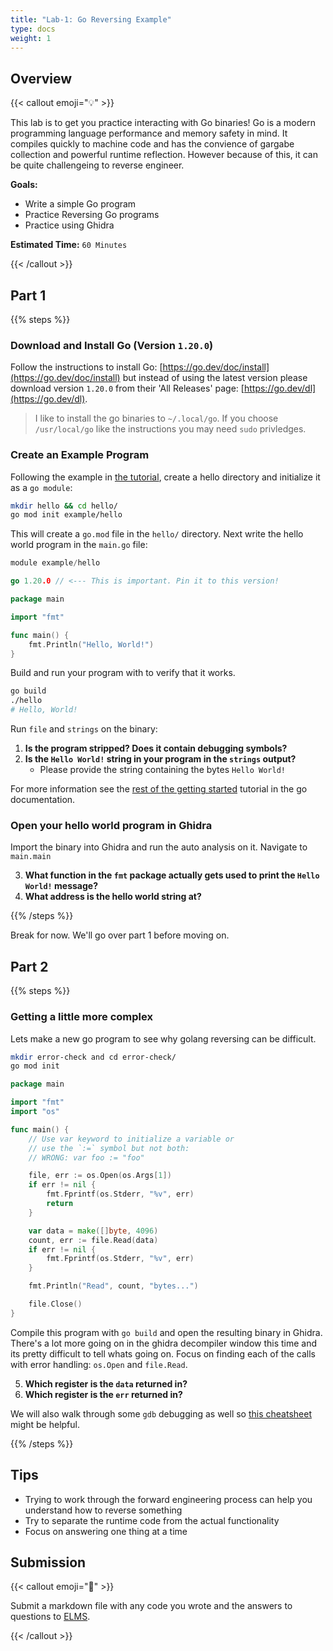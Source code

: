 ```yaml
---
title: "Lab-1: Go Reversing Example"
type: docs
weight: 1
---
```


## Overview

{{< callout emoji="💡" >}}

This lab is to get you practice interacting with Go binaries! Go is a modern
programming language performance and memory safety in mind. It compiles quickly
to machine code and has the convience of gargabe collection and powerful runtime
reflection. However because of this, it can be quite challengeing to reverse
engineer.

**Goals:**

- Write a simple Go program
- Practice Reversing Go programs
- Practice using Ghidra

**Estimated Time:** `60 Minutes`

{{< /callout >}}

## Part 1

{{% steps %}}

### Download and Install Go (Version `1.20.0`)

Follow the instructions to install Go:
[https://go.dev/doc/install](https://go.dev/doc/install) but instead of using
the latest version please download version `1.20.0` from their 'All Releases'
page: [https://go.dev/dl](https://go.dev/dl).

> I like to install the go binaries to `~/.local/go`. If you choose
> `/usr/local/go` like the instructions you may need `sudo` privledges.

### Create an Example Program

Following the example in
[the tutorial](https://go.dev/doc/tutorial/getting-started), create a hello
directory and initialize it as a `go module`:

```sh
mkdir hello && cd hello/
go mod init example/hello
```

This will create a `go.mod` file in the `hello/` directory. Next write the hello
world program in the `main.go` file:

```go {filename="hello/go.mod"}
module example/hello

go 1.20.0 // <--- This is important. Pin it to this version!
```

```go {filename="hello/main.go"}
package main

import "fmt"

func main() {
    fmt.Println("Hello, World!")
}
```

Build and run your program with to verify that it works.

```sh {filename=Bash}
go build
./hello
# Hello, World!
```

Run `file` and `strings` on the binary:

1. **Is the program stripped? Does it contain debugging symbols?**
2. **Is the `Hello World!` string in your program in the `strings` output?**
   - Please provide the string containing the bytes `Hello World!`

For more information see the
[rest of the getting started](https://go.dev/doc/tutorial/getting-started)
tutorial in the go documentation.

### Open your hello world program in Ghidra

Import the binary into Ghidra and run the auto analysis on it. Navigate to
`main.main`

3. **What function in the `fmt` package actually gets used to print the
   `Hello World!` message?**
4. **What address is the hello world string at?**

{{% /steps %}}

Break for now. We'll go over part 1 before moving on.

## Part 2

{{% steps %}}

### Getting a little more complex

Lets make a new go program to see why golang reversing can be difficult.

```sh {filename=Bash}
mkdir error-check and cd error-check/
go mod init
```

```go {filename=main.go}
package main

import "fmt"
import "os"

func main() {
	// Use var keyword to initialize a variable or
	// use the `:=` symbol but not both:
	// WRONG: var foo := "foo"

	file, err := os.Open(os.Args[1])
	if err != nil {
		fmt.Fprintf(os.Stderr, "%v", err)
		return
	}

	var data = make([]byte, 4096)
	count, err := file.Read(data)
	if err != nil {
		fmt.Fprintf(os.Stderr, "%v", err)
	}

	fmt.Println("Read", count, "bytes...")

	file.Close()
}
```

Compile this program with `go build` and open the resulting binary in Ghidra.
There's a lot more going on in the ghidra decompiler window this time and its
pretty difficult to tell whats going on. Focus on finding each of the calls with
error handling: `os.Open` and `file.Read`.

5. **Which register is the `data` returned in?**
6. **Which register is the `err` returned in?**

We will also walk through some `gdb` debugging as well so
[this cheatsheet](https://sourceware.org/gdb/download/onlinedocs/refcard.pdf)
might be helpful.

{{% /steps %}}

## Tips

- Trying to work through the forward engineering process can help you understand
  how to reverse something
- Try to separate the runtime code from the actual functionality
- Focus on answering one thing at a time

## Submission

{{< callout emoji="📝" >}}

Submit a markdown file with any code you wrote and the answers to questions to
[ELMS](https://umd.instructure.com/courses/1374508/assignments).

{{< /callout >}}

